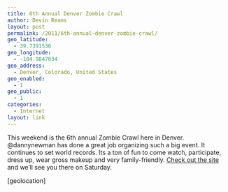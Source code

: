 ```yaml
---
title: 6th Annual Denver Zombie Crawl
author: Devin Reams
layout: post
permalink: /2011/6th-annual-denver-zombie-crawl/
geo_latitude:
  - 39.7391536
geo_longitude:
  - -104.9847034
geo_address:
  - Denver, Colorado, United States
geo_enabled:
  - 1
geo_public:
  - 1
categories:
  - Internet
layout: link
---
```

This weekend is the 6th annual Zombie Crawl here in Denver. @dannynewman has done a great job organizing such a big event. It continues to set world records. Its a ton of fun to come watch, participate, dress up, wear gross makeup and very family-friendly. [Check out the site][1] and we&#8217;ll see you there on Saturday.

[geolocation]

 [1]: http://eyeheartbrains.com/